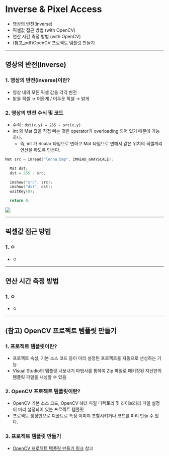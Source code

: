 # Inverse & Pixel Access
  - 영상의 반전(inverse)
  - 픽셀값 접근 방법 (with OpenCV)
  - 연산 시간 측정 방법 (with OpenCV)
  - (참고_pdf)OpenCV 프로젝트 템플릿 만들기

---

## 영상의 반전(Inverse)
  ### 1. 영상의 반전(inverse)이란?
  - 영상 내의 모든 픽셀 값을 각각 반전
  - 밝을 픽셀 → 어둡게 / 어두운 픽셀 → 밝게

  ### 2. 영상의 반전 수식 및 코드
  - 수식 : `dst(x,y) = 255 - src(x,y)`
  - int 와 Mat 값을 직접 빼는 것은 operator가 overloading 되어 있기 때문에 가능하다.
    - 즉, int 가 Scalar 타입으로 변하고 Mat 타입으로 변해서 같은 위치의 픽셀끼리 연산을 하도록 만든다.

  ```cpp
  Mat src = imread("lenna.bmp", IMREAD_GRAYSCALE);

	Mat dst;
	dst = 255 - src;

	imshow("src", src);
	imshow("dst", dst);
	waitKey(0);

	return 0;
  ```

  ![](https://github.com/Lee-KyungSeok/ComputerVision-Study/blob/master//Inverse%26PixelAccess/picture/inverse.png)

---

## 픽셀값 접근 방법
  ### 1. ㅇ
  - ㅇ

---

## 연산 시간 측정 방법
  ### 1. ㅇ
  - ㅇ

---

## (참고) OpenCV 프로젝트 템플릿 만들기
  ### 1. 프로젝트 템플릿이란?
  - 프로젝트 속성, 기본 소스 코드 등이 미리 설정된 프로젝트를 자동으로 샌성하는 기능
  - Visual Studio의 템플릿 내보내기 마법사를 통하여 Zip 파일로 패키징된 자신만의 템플릿 파일을 새성할 수 있음

  ### 2. OpenCV 프로젝트 템플릿이란?
  - OpenCV 기본 소스 코드, OpenCV 헤더 파일 디렉토리 및 라이브러리 파일 설정이 미리 설정되어 있는 프로젝트 템플릿
  - 프로젝트 생성만으로 디폴트로 특정 이미지 포함시키거나 코드를 미리 만들 수 있다.

  ### 3. 프로젝트 템플릿 만들기
  - [OpenCV 프로젝트 템플릿 만들기 링크](https://github.com/Lee-KyungSeok/ComputerVision-Study/blob/master/Inverse%26PixelAccess/pdf/OpenCVtemplate.pdf) 참고
